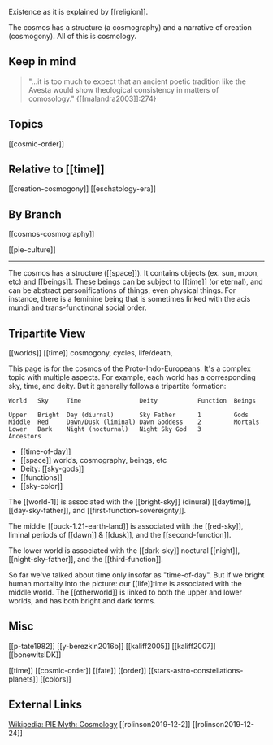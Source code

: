 Existence as it is explained by [[religion]].


The cosmos has a structure (a cosmography) and a narrative of creation (cosmogony). All of this is cosmology.

## Keep in mind
> "...it is too much to expect that an ancient poetic tradition like the Avesta would show theological consistency in matters of comosology." {[[malandra2003]]:274}

## Topics
[[cosmic-order]]
## Relative to [[time]]
[[creation-cosmogony]]
[[eschatology-era]]


## By Branch
[[cosmos-cosmography]]

[[pie-culture]]

---

The cosmos has a structure ([[space]]). It contains objects (ex. sun, moon, etc) and [[beings]]. These beings can be subject to [[time]] (or eternal), and can be abstract personifications of things, even physical things. For instance, there is a feminine being that is sometimes linked with the acis mundi and trans-functinonal social order. 


## Tripartite View
[[worlds]]
[[time]] cosmogony, cycles, life/death,

This page is for the cosmos of the Proto-Indo-Europeans. It's a complex topic with multiple aspects. For example, each world has a corresponding sky, time, and deity. But it generally follows a tripartite formation:

```
World	Sky		Time				Deity			Function  Beings

Upper	Bright	Day (diurnal)		Sky Father		1         Gods
Middle	Red		Dawn/Dusk (liminal)	Dawn Goddess	2         Mortals
Lower	Dark	Night (nocturnal)	Night Sky God	3         Ancestors
```


-  [[time-of-day]]
- [[space]] worlds, cosmography, beings, etc
- Deity: [[sky-gods]]
- [[functions]]
- [[sky-color]]

The [[world-1]] is associated with the [[bright-sky]] (dinural) [[daytime]], [[day-sky-father]], and [[first-function-sovereignty]].

The middle [[buck-1.21-earth-land]] is associated with the [[red-sky]], liminal periods of [[dawn]] & [[dusk]], and the [[second-function]].

The lower world is associated with the [[dark-sky]] noctural [[night]], [[night-sky-father]], and the [[third-function]].

So far we've talked about time only insofar as "time-of-day". But if we bright human mortality into the picture: our [[life]]time is associated with the middle world. The [[otherworld]] is linked to both the upper and lower worlds, and has both bright and dark forms.


## Misc
[[p-tate1982]]
[[y-berezkin2016b]]
[[kaliff2005]]
[[kaliff2007]]
[[bonewitsIDK]]

[[time]]
[[cosmic-order]]
[[fate]]
[[order]]
[[stars-astro-constellations-planets]]
[[colors]]

## External Links
[Wikipedia: PIE Myth: Cosmology](https://en.wikipedia.org/wiki/Proto-Indo-European-mythology#Cosmology)
[[rolinson2019-12-2]]
[[rolinson2019-12-24]]